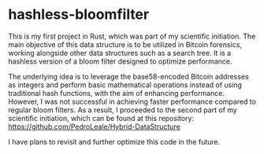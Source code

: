 # hashless-bloomfilter

This is my first project in Rust, which was part of my scientific initiation. The main objective of this data structure is to be utilized in Bitcoin forensics, working alongside other data structures such as a search tree. It is a hashless version of a bloom filter designed to optimize performance.

The underlying idea is to leverage the base58-encoded Bitcoin addresses as integers and perform basic mathematical operations instead of using traditional hash functions, with the aim of enhancing performance. However, I was not successful in achieving faster performance compared to regular bloom filters. As a result, I proceeded to the second part of my scientific initiation, which can be found at this repository: https://github.com/PedroLeale/Hybrid-DataStructure

I have plans to revisit and further optimize this code in the future.